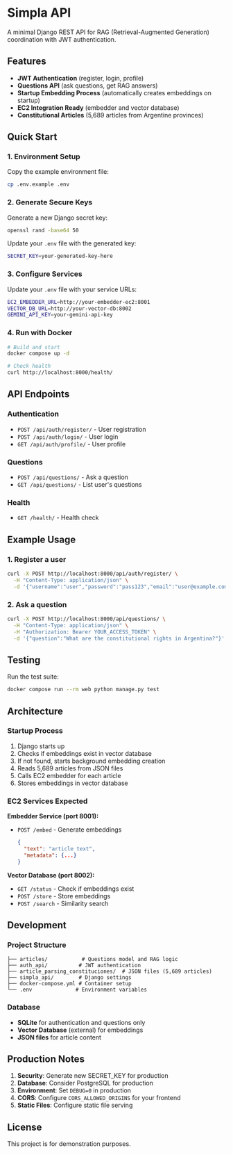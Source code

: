 # Simpla API

A minimal Django REST API for RAG (Retrieval-Augmented Generation) coordination with JWT authentication.

## Features

- **JWT Authentication** (register, login, profile)
- **Questions API** (ask questions, get RAG answers)
- **Startup Embedding Process** (automatically creates embeddings on startup)
- **EC2 Integration Ready** (embedder and vector database)
- **Constitutional Articles** (5,689 articles from Argentine provinces)

## Quick Start

### 1. Environment Setup

Copy the example environment file:
```bash
cp .env.example .env
```

### 2. Generate Secure Keys

Generate a new Django secret key:
```bash
openssl rand -base64 50
```

Update your `.env` file with the generated key:
```bash
SECRET_KEY=your-generated-key-here
```

### 3. Configure Services

Update your `.env` file with your service URLs:
```bash
EC2_EMBEDDER_URL=http://your-embedder-ec2:8001
VECTOR_DB_URL=http://your-vector-db:8002
GEMINI_API_KEY=your-gemini-api-key
```

### 4. Run with Docker

```bash
# Build and start
docker compose up -d

# Check health
curl http://localhost:8000/health/
```

## API Endpoints

### Authentication
- `POST /api/auth/register/` - User registration
- `POST /api/auth/login/` - User login  
- `GET /api/auth/profile/` - User profile

### Questions
- `POST /api/questions/` - Ask a question
- `GET /api/questions/` - List user's questions

### Health
- `GET /health/` - Health check

## Example Usage

### 1. Register a user
```bash
curl -X POST http://localhost:8000/api/auth/register/ \
  -H "Content-Type: application/json" \
  -d '{"username":"user","password":"pass123","email":"user@example.com"}'
```

### 2. Ask a question
```bash
curl -X POST http://localhost:8000/api/questions/ \
  -H "Content-Type: application/json" \
  -H "Authorization: Bearer YOUR_ACCESS_TOKEN" \
  -d '{"question":"What are the constitutional rights in Argentina?"}'
```

## Testing

Run the test suite:
```bash
docker compose run --rm web python manage.py test
```

## Architecture

### Startup Process
1. Django starts up
2. Checks if embeddings exist in vector database
3. If not found, starts background embedding creation
4. Reads 5,689 articles from JSON files
5. Calls EC2 embedder for each article
6. Stores embeddings in vector database

### EC2 Services Expected

**Embedder Service (port 8001):**
- `POST /embed` - Generate embeddings
  ```json
  {
    "text": "article text",
    "metadata": {...}
  }
  ```

**Vector Database (port 8002):**
- `GET /status` - Check if embeddings exist
- `POST /store` - Store embeddings
- `POST /search` - Similarity search

## Development

### Project Structure
```
├── articles/           # Questions model and RAG logic
├── auth_api/          # JWT authentication
├── article_parsing_constituciones/  # JSON files (5,689 articles)
├── simpla_api/        # Django settings
├── docker-compose.yml # Container setup
└── .env              # Environment variables
```

### Database
- **SQLite** for authentication and questions only
- **Vector Database** (external) for embeddings
- **JSON files** for article content

## Production Notes

1. **Security**: Generate new SECRET_KEY for production
2. **Database**: Consider PostgreSQL for production
3. **Environment**: Set `DEBUG=0` in production
4. **CORS**: Configure `CORS_ALLOWED_ORIGINS` for your frontend
5. **Static Files**: Configure static file serving

## License

This project is for demonstration purposes.